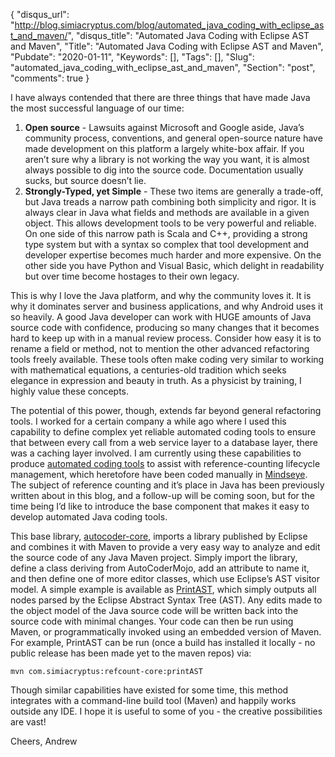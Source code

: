 {
  "disqus_url": "http://blog.simiacryptus.com/blog/automated_java_coding_with_eclipse_ast_and_maven/",
  "disqus_title": "Automated Java Coding with Eclipse AST and Maven",
  "Title": "Automated Java Coding with Eclipse AST and Maven",
  "Pubdate": "2020-01-11",
  "Keywords": [],
  "Tags": [],
  "Slug": "automated_java_coding_with_eclipse_ast_and_maven",
  "Section": "post",
  "comments": true
}

I have always contended that there are three things that have made Java the most successful language of our time:
1. __Open source__ - Lawsuits against Microsoft and Google aside, Java’s community process, conventions, and general open-source nature have made development on this platform a largely white-box affair. If you aren’t sure why a library is not working the way you want, it is almost always possible to dig into the source code. Documentation usually sucks, but source doesn’t lie.
1. __Strongly-Typed, yet Simple__ - These two items are generally a trade-off, but Java treads a narrow path combining both simplicity and rigor. It is always clear in Java what fields and methods are available in a given object. This allows development tools to be very powerful and reliable. On one side of this narrow path is Scala and C++, providing a strong type system but with a syntax so complex that tool development and developer expertise becomes much harder and more expensive. On the other side you have Python and Visual Basic, which delight in readability but over time become hostages to their own legacy.

This is why I love the Java platform, and why the community loves it. It is why it dominates server and business applications, and why Android uses it so heavily. A good Java developer can work with HUGE amounts of Java source code with confidence, producing so many changes that it becomes hard to keep up with in a manual review process. Consider how easy it is to rename a field or method, not to mention the other advanced refactoring tools freely available. These tools often make coding very similar to working with mathematical equations, a centuries-old tradition which seeks elegance in expression and beauty in truth. As a physicist by training, I highly value these concepts.

The potential of this power, though, extends far beyond general refactoring tools. I worked for a certain company a while ago where I used this capability to define complex yet reliable automated coding tools to ensure that between every call from a web service layer to a database layer, there was a caching layer involved. I am currently using these capabilities to produce [automated coding tools](https://github.com/SimiaCryptus/java-reference-counter/tree/master/refcount-autocoder) to assist with reference-counting lifecycle management, which heretofore have been coded manually in [Mindseye](https://github.com/SimiaCryptus/mindseye-core). The subject of reference counting and it’s place in Java has been previously written about in this blog, and a follow-up will be coming soon, but for the time being I’d like to introduce the base component that makes it easy to develop automated Java coding tools.

This base library, [autocoder-core](https://github.com/SimiaCryptus/java-reference-counter/tree/master/autocoder), imports a library published by Eclipse and combines it with Maven to provide a very easy way to analyze and edit the source code of any Java Maven project. Simply import the library, define a class deriving from AutoCoderMojo, add an attribute to name it, and then define one of more editor classes, which use Eclipse’s AST visitor model. A simple example is available as [PrintAST](https://github.com/SimiaCryptus/java-reference-counter/blob/master/autocoder/src/main/java/com/simiacryptus/ref/core/PrintAST.java), which simply outputs all nodes parsed by the Eclipse Abstract Syntax Tree (AST). Any edits made to the object model of the Java source code will be written back into the source code with minimal changes. Your code can then be run using Maven, or programmatically invoked using an embedded version of Maven. For example, PrintAST can be run (once a build has installed it locally - no public release has been made yet to the maven repos) via:

```
mvn com.simiacryptus:refcount-core:printAST
```

Though similar capabilities have existed for some time, this method integrates with a command-line build tool (Maven) and happily works outside any IDE. I hope it is useful to some of you - the creative possibilities are vast!

Cheers,
   Andrew
